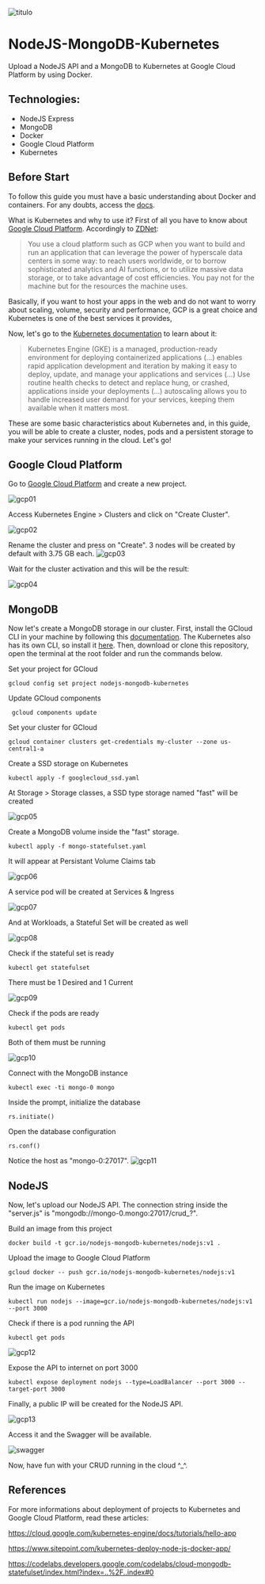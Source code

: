 ![titulo](/docs/titulo.JPG)

# NodeJS-MongoDB-Kubernetes

Upload a NodeJS API and a MongoDB to Kubernetes at Google Cloud Platform by using Docker.

## Technologies:

- NodeJS Express
- MongoDB
- Docker
- Google Cloud Platform
- Kubernetes

## Before Start

To follow this guide you must have a basic understanding about Docker and containers.
For any doubts, access the [docs](https://docs.docker.com/).

What is Kubernetes and why to use it?
First of all you have to know about [Google Cloud Platform](https://console.cloud.google.com).
Accordingly to [ZDNet](https://www.zdnet.com/article/what-google-cloud-platform-is-and-why-youd-use-it/):

> You use a cloud platform such as GCP when you want to build and run an application that can leverage the power of hyperscale data centers in some way: to reach users worldwide, or to borrow sophisticated analytics and AI functions, or to utilize massive data storage, or to take advantage of cost efficiencies. You pay not for the machine but for the resources the machine uses.

Basically, if you want to host your apps in the web and do not want to worry about scaling, volume, security and performance, GCP is a great choice and Kubernetes is one of the best services it provides,

Now, let's go to the [Kubernetes documentation](https://cloud.google.com/kubernetes-engine/?&utm_source=google&utm_medium=cpc&utm_campaign=latam-BR-all-pt-dr-skws-all-all-trial-e-dr-1007178-LUAC0008679&utm_content=text-ad-none-none-DEV_c-CRE_325592090332-ADGP_SKWS+%7C+Multi+~+Compute+%7C+Kubernetes-KWID_43700040482195549-kwd-299675360776-userloc_1031424&utm_term=KW_kubernetes-ST_Kubernetes&gclid=Cj0KCQjwkK_qBRD8ARIsAOteukAzxctsrV53P5iaRmVcNWgVXarKph5jZQNsKNoHB7xp4U7I63liiT8aAp3aEALw_wcB&gclsrc=aw.ds) to learn about it:

> Kubernetes Engine (GKE) is a managed, production-ready environment for deploying containerized applications (...) enables rapid application development and iteration by making it easy to deploy, update, and manage your applications and services (...) Use routine health checks to detect and replace hung, or crashed, applications inside your deployments (...) autoscaling allows you to handle increased user demand for your services, keeping them available when it matters most.

These are some basic characteristics about Kubernetes and, in this guide, you will be able to create a cluster, nodes, pods and a persistent storage to make your services running in the cloud. Let's go!

## Google Cloud Platform

Go to [Google Cloud Platform](https://console.cloud.google.com/projectcreate?previousPage=folder%3D&organizationId=0) and create a new project.

![gcp01](/docs/gcp01.JPG)

Access Kubernetes Engine > Clusters and click on "Create Cluster".

![gcp02](/docs/gcp02.JPG)

Rename the cluster and press on "Create". 3 nodes will be created by default with 3.75 GB each.
![gcp03](/docs/gcp03.JPG)

Wait for the cluster activation and this will be the result:

![gcp04](/docs/gcp04.JPG)

## MongoDB

Now let's create a MongoDB storage in our cluster.
First, install the GCloud CLI in your machine by following this [documentation](https://cloud.google.com/sdk/gcloud/).
The Kubernetes also has its own CLI, so install it [here](https://kubernetes.io/docs/reference/kubectl/).
Then, download or clone this repository, open the terminal at the root folder and run the commands below.

Set your project for GCloud

```batch
gcloud config set project nodejs-mongodb-kubernetes
```

Update GCloud components

```batch
 gcloud components update
```

Set your cluster for GCloud

```batch
gcloud container clusters get-credentials my-cluster --zone us-central1-a
```

Create a SSD storage on Kubernetes

```batch
kubectl apply -f googlecloud_ssd.yaml
```

At Storage > Storage classes, a SSD type storage named "fast" will be created

![gcp05](/docs/gcp05.JPG)

Create a MongoDB volume inside the "fast" storage.

```batch
kubectl apply -f mongo-statefulset.yaml
```

It will appear at Persistant Volume Claims tab

![gcp06](/docs/gcp06.JPG)

A service pod will be created at Services & Ingress

![gcp07](/docs/gcp07.JPG)

And at Workloads, a Stateful Set will be created as well

![gcp08](/docs/gcp08.JPG)

Check if the stateful set is ready

```batch
kubectl get statefulset
```

There must be 1 Desired and 1 Current

![gcp09](/docs/gcp09.JPG)

Check if the pods are ready

```batch
kubectl get pods
```

Both of them must be running

![gcp10](/docs/gcp10.JPG)

Connect with the MongoDB instance

```batch
kubectl exec -ti mongo-0 mongo
```

Inside the prompt, initialize the database

```batch
rs.initiate()
```

Open the database configuration

```batch
rs.conf()
```

Notice the host as "mongo-0:27017".
![gcp11](/docs/gcp11.JPG)

## NodeJS

Now, let's upload our NodeJS API. The connection string inside the "server.js" is "mongodb://mongo-0.mongo:27017/crud\_?".

Build an image from this project

```batch
docker build -t gcr.io/nodejs-mongodb-kubernetes/nodejs:v1 .
```

Upload the image to Google Cloud Platform

```batch
gcloud docker -- push gcr.io/nodejs-mongodb-kubernetes/nodejs:v1
```

Run the image on Kubernetes

```batch
kubectl run nodejs --image=gcr.io/nodejs-mongodb-kubernetes/nodejs:v1 --port 3000
```

Check if there is a pod running the API

```batch
kubectl get pods
```

![gcp12](/docs/gcp12.JPG)

Expose the API to internet on port 3000

```batch
kubectl expose deployment nodejs --type=LoadBalancer --port 3000 --target-port 3000
```

Finally, a public IP will be created for the NodeJS API.

![gcp13](/docs/gcp13.JPG)

Access it and the Swagger will be available.

![swagger](/docs/swagger.JPG)

Now, have fun with your CRUD running in the cloud \^\_\^.

## References

For more informations about deployment of projects to Kubernetes and Google Cloud Platform, read these articles:

https://cloud.google.com/kubernetes-engine/docs/tutorials/hello-app

https://www.sitepoint.com/kubernetes-deploy-node-js-docker-app/

https://codelabs.developers.google.com/codelabs/cloud-mongodb-statefulset/index.html?index=..%2F..index#0
